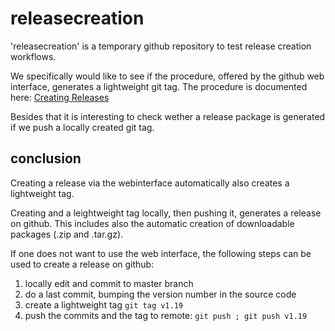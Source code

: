 # releasecreation

'releasecreation' is a temporary github repository to test release creation workflows.

We specifically would like to see if the procedure, offered by the
github web interface, generates a lightweight git tag.  The procedure
is documented here: [Creating
Releases](https://help.github.com/articles/creating-releases/)

Besides that it is interesting to check wether a release package is
generated if we push a locally created git tag.


## conclusion

Creating a release via the webinterface automatically also creates a
lightweight tag.

Creating and a leightweight tag locally, then pushing it,
generates a release on github. This includes also the automatic
creation of downloadable
packages (.zip and .tar.gz).

If one does not want to use the web interface, the
following steps can be used to create a release on github:

1. locally edit and commit to master branch
2. do a last commit, bumping the version number in the source code
3. create a lightweight tag `git tag v1.19`
4. push the commits and the tag to remote: `git push ; git push v1.19`

